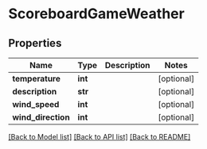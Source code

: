 # ScoreboardGameWeather

## Properties
Name | Type | Description | Notes
------------ | ------------- | ------------- | -------------
**temperature** | **int** |  | [optional] 
**description** | **str** |  | [optional] 
**wind_speed** | **int** |  | [optional] 
**wind_direction** | **int** |  | [optional] 

[[Back to Model list]](../README.md#documentation-for-models) [[Back to API list]](../README.md#documentation-for-api-endpoints) [[Back to README]](../README.md)


